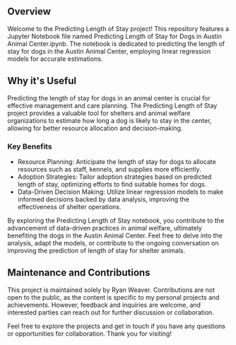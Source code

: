 ## Overview

Welcome to the Predicting Length of Stay project! This repository features a Jupyter Notebook file named Predicting Length of Stay for Dogs in Austin Animal Center.ipynb. The notebook is dedicated to predicting the length of stay for dogs in the Austin Animal Center, employing linear regression models for accurate estimations.

## Why it's Useful

Predicting the length of stay for dogs in an animal center is crucial for effective management and care planning. The Predicting Length of Stay project provides a valuable tool for shelters and animal welfare organizations to estimate how long a dog is likely to stay in the center, allowing for better resource allocation and decision-making.

### Key Benefits

 - Resource Planning: Anticipate the length of stay for dogs to allocate resources such as staff, kennels, and supplies more efficiently.
 - Adoption Strategies: Tailor adoption strategies based on predicted length of stay, optimizing efforts to find suitable homes for dogs.
 - Data-Driven Decision Making: Utilize linear regression models to make informed decisions backed by data analysis, improving the effectiveness of shelter operations.

By exploring the Predicting Length of Stay notebook, you contribute to the advancement of data-driven practices in animal welfare, ultimately benefiting the dogs in the Austin Animal Center. Feel free to delve into the analysis, adapt the models, or contribute to the ongoing conversation on improving the prediction of length of stay for shelter animals.

## Maintenance and Contributions

This project is maintained solely by Ryan Weaver. Contributions are not open to the public, as the content is specific to my personal projects and achievements. However, feedback and inquiries are welcome, and interested parties can reach out for further discussion or collaboration.

Feel free to explore the projects and get in touch if you have any questions or opportunities for collaboration. Thank you for visiting!